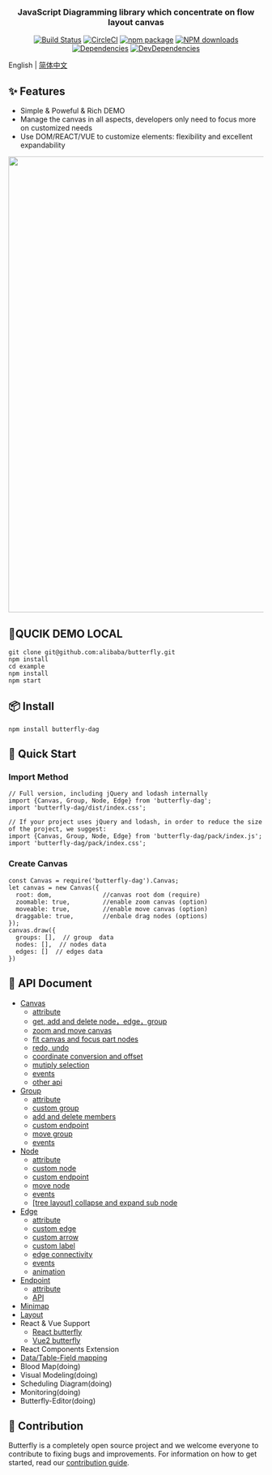 <p align="center">
  <a href="http://noonnightstorm.github.io">
    <!-- <img width="900" src="http://img.alicdn.com/tfs/TB1TlngGFYqK1RjSZLeXXbXppXa-844-474.png"> -->
  </a>
</p>

<h3 align="center">JavaScript Diagramming library which concentrate on flow layout canvas</h3>

<div align="center">

[![Build Status](https://dev.azure.com/noonnightstorm/butterfly/_apis/build/status/alibaba.butterfly?branchName=master)](https://dev.azure.com/noonnightstorm/butterfly/_build/latest?definitionId=1&branchName=master)
[![CircleCI](https://img.shields.io/circleci/project/github/alibaba/butterfly/master.svg?style=flat-square)](https://circleci.com/gh/alibaba/butterfly)
[![npm package](https://img.shields.io/npm/v/butterfly-dag.svg?style=flat-square)](https://www.npmjs.org/package/butterfly-dag)
[![NPM downloads](http://img.shields.io/npm/dm/butterfly-dag.svg?style=flat-square)](http://npmjs.com/butterfly-dag)
[![Dependencies](https://img.shields.io/david/alibaba/butterfly.svg?style=flat-square)](https://david-dm.org/alibaba/butterfly)
[![DevDependencies](https://img.shields.io/david/dev/alibaba/butterfly.svg?style=flat-square)](https://david-dm.org/alibaba/butterfly?type=dev)


</div>

English | [简体中文](./README.md)

## ✨ Features
* Simple & Poweful & Rich DEMO
* Manage the canvas in all aspects, developers only need to focus more on customized needs
* Use DOM/REACT/VUE to customize elements: flexibility and excellent expandability

<p align="center">
  <img width="900" src="https://img.alicdn.com/imgextra/i4/O1CN01d7WHVs1vkEDzWRRlW_!!6000000006210-2-tps-2400-8172.png">
</p>

## 🚀QUCIK DEMO LOCAL
```
git clone git@github.com:alibaba/butterfly.git
npm install
cd example
npm install
npm start
```

## 📦 Install
```
npm install butterfly-dag
```

## 🔨 Quick Start

### Import Method
```
// Full version, including jQuery and lodash internally
import {Canvas, Group, Node, Edge} from 'butterfly-dag';
import 'butterfly-dag/dist/index.css';

// If your project uses jQuery and lodash, in order to reduce the size of the project, we suggest:
import {Canvas, Group, Node, Edge} from 'butterfly-dag/pack/index.js';
import 'butterfly-dag/pack/index.css';
```

### Create Canvas
```
const Canvas = require('butterfly-dag').Canvas;
let canvas = new Canvas({
  root: dom,              //canvas root dom (require)
  zoomable: true,         //enable zoom canvas (option)
  moveable: true,         //enable move canvas (option)
  draggable: true,        //enbale drag nodes (options)
});
canvas.draw({
  groups: [],  // group  data
  nodes: [],  // nodes data
  edges: []  // edges data
})
```

## 🔗 API Document

* [Canvas](./docs/en-US/canvas.md)
  * [attribute](./docs/en-US/canvas.md#canvas-attr)
  * [get, add and delete node，edge，group](./docs/en-US/canvas.md#canvas-api-crud)
  * [zoom and move canvas](./docs/en-US/canvas.md#canvas-api-zoom-move)
  * [fit canvas and focus part nodes](./docs/en-US/canvas.md#canvas-api-focus)
  * [redo, undo](./docs/en-US/canvas.md#canvas-api-redo-undo)
  * [coordinate conversion and offset](./docs/en-US/canvas.md#canvas-api-coordinate)
  * [mutiply selection](./docs/en-US/canvas.md#canvas-api-selected)
  * [events](./docs/en-US/canvas.md#canvas-api-events)
  * [other api](./docs/en-US/canvas.md#canvas-api-other)
* [Group](./docs/en-US/group.md)
  * [attribute](./docs/en-US/group.md#group-attr)
  * [custom group](./docs/en-US/group.md#group-custom)
  * [add and delete members](./docs/en-US/group.md#group-member)
  * [custom endpoint](./docs/en-US/group.md#group-endpoint)
  * [move group](./docs/en-US/group.md#group-move)
  * [events](./docs/en-US/group.md#group-event)
* [Node](./docs/en-US/node.md)
  * [attribute](./docs/en-US/node.md#node-attr)
  * [custom node](./docs/en-US/node.md#node-custom)
  * [custom endpoint](./docs/en-US/node.md#node-endpoint)
  * [move node](./docs/en-US/node.md#node-move)
  * [events](./docs/en-US/node.md#node-event)
  * [[tree layout] collapse and expand sub node](./docs/en-US/node.md#node-collapse)
* [Edge](./docs/en-US/edge.md)
  * [attribute](./docs/en-US/edge.md#edge-attr)
  * [custom edge](./docs/en-US/edge.md#edge-custom-dom)
  * [custom arrow](./docs/en-US/edge.md#edge-custom-arrow)
  * [custom label](./docs/en-US/edge.md#edge-custom-label)
  * [edge connectivity](./docs/en-US/edge.md#edge-isConnect)
  * [events](./docs/en-US/edge.md#edge-event)
  * [animation](./docs/en-US/edge.md#edge-animation)
* [Endpoint](./docs/en-US/endpoint.md)
  * [attribute](./docs/en-US/endpoint.md#endpoint-attr)
  * [API](./docs/en-US/endpoint.md#endpoint-api)
* [Minimap](./docs/en-US/minimap.md#endpoint-api)
* [Layout](./docs/en-US/layout.md)
* React & Vue Support
  * [React butterfly](./docs/en-US/react.md)
  * [Vue2 butterfly](./docs/en-US/vue.md)
* React Components Extension
 * [Data/Table-Field mapping](https://github.com/aliyun/react-data-mapping/blob/master/README.en-US.md)
 * Blood Map(doing)
 * Visual Modeling(doing)
 * Scheduling Diagram(doing)
 * Monitoring(doing)
 * Butterfly-Editor(doing)

## 🤝 Contribution
Butterfly is a completely open source project and we welcome everyone to contribute to fixing bugs and improvements. For information on how to get started, read our [contribution guide](./docs/en-US/CONTRIBUTING.md).
